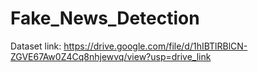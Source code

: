 # Fake_News_Detection

Dataset link: https://drive.google.com/file/d/1hIBTlRBlCN-ZGVE67Aw0Z4Cq8nhjewvq/view?usp=drive_link
